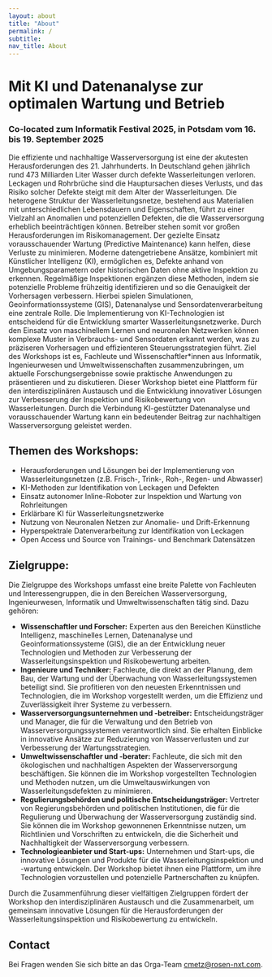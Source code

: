 ```yaml
---
layout: about
title: "About"
permalink: /
subtitle:
nav_title: About
---
```

# Mit KI und Datenanalyse zur optimalen Wartung und Betrieb

### Co-located zum Informatik Festival 2025, in Potsdam vom 16. bis 19. September 2025

Die effiziente und nachhaltige Wasserversorgung ist eine der akutesten Herausforderungen des 21. Jahrhunderts. In Deutschland gehen jährlich rund 473 Milliarden Liter Wasser durch defekte Wasserleitungen verloren. Leckagen und Rohrbrüche sind die Hauptursachen dieses Verlusts, und das Risiko solcher Defekte steigt mit dem Alter der Wasserleitungen. Die heterogene Struktur der Wasserleitungsnetze, bestehend aus Materialien mit unterschiedlichen Lebensdauern und Eigenschaften, führt zu einer Vielzahl an Anomalien und potenziellen Defekten, die die Wasserversorgung erheblich beeinträchtigen können. Betreiber stehen somit vor großen Herausforderungen im Risikomanagement.
Der gezielte Einsatz vorausschauender Wartung (Predictive Maintenance) kann helfen, diese Verluste zu minimieren. Moderne datengetriebene Ansätze, kombiniert mit Künstlicher Intelligenz (KI), ermöglichen es, Defekte anhand von Umgebungsparametern oder historischen Daten ohne aktive Inspektion zu erkennen. Regelmäßige Inspektionen ergänzen diese Methoden, indem sie potenzielle Probleme frühzeitig identifizieren und so die Genauigkeit der Vorhersagen verbessern. Hierbei spielen Simulationen, Geoinformationssysteme (GIS), Datenanalyse und Sensordatenverarbeitung eine zentrale Rolle.
Die Implementierung von KI-Technologien ist entscheidend für die Entwicklung smarter Wasserleitungsnetzwerke. Durch den Einsatz von maschinellem Lernen und neuronalen Netzwerken können komplexe Muster in Verbrauchs- und Sensordaten erkannt werden, was zu präziseren Vorhersagen und effizienteren Steuerungsstrategien führt. Ziel des Workshops ist es, Fachleute und Wissenschaftler*innen aus Informatik, Ingenieurwesen und Umweltwissenschaften zusammenzubringen, um aktuelle Forschungsergebnisse sowie praktische Anwendungen zu präsentieren und zu diskutieren.
Dieser Workshop bietet eine Plattform für den interdisziplinären Austausch und die Entwicklung innovativer Lösungen zur Verbesserung der Inspektion und Risikobewertung von Wasserleitungen. Durch die Verbindung KI-gestützter Datenanalyse und vorausschauender Wartung kann ein bedeutender Beitrag zur nachhaltigen Wasserversorgung geleistet werden.

## Themen des Workshops:
* Herausforderungen und Lösungen bei der Implementierung von Wasserleitungsnetzen (z.B. Frisch-, Trink-, Roh-, Regen- und Abwasser)
* KI-Methoden zur Identifikation von Leckagen und Defekten
* Einsatz autonomer Inline-Roboter zur Inspektion und Wartung von Rohrleitungen
* Erklärbare KI für Wasserleitungsnetzwerke
* Nutzung von Neuronalen Netzen zur Anomalie- und Drift-Erkennung
* Hyperspektrale Datenverarbeitung zur Identifikation von Leckagen
* Open Access und Source von Trainings- und Benchmark Datensätzen


## Zielgruppe:

Die Zielgruppe des Workshops umfasst eine breite Palette von Fachleuten und Interessengruppen, die in den Bereichen Wasserversorgung, Ingenieurwesen, Informatik und Umweltwissenschaften tätig sind. Dazu gehören:
* **Wissenschaftler und Forscher:** Experten aus den Bereichen Künstliche Intelligenz, maschinelles Lernen, Datenanalyse und Geoinformationssysteme (GIS), die an der Entwicklung neuer Technologien und Methoden zur Verbesserung der Wasserleitungsinspektion und Risikobewertung arbeiten.
* **Ingenieure und Techniker:** Fachleute, die direkt an der Planung, dem Bau, der Wartung und der Überwachung von Wasserleitungssystemen beteiligt sind. Sie profitieren von den neuesten Erkenntnissen und Technologien, die im Workshop vorgestellt werden, um die Effizienz und Zuverlässigkeit ihrer Systeme zu verbessern.
* **Wasserversorgungsunternehmen und -betreiber:** Entscheidungsträger und Manager, die für die Verwaltung und den Betrieb von Wasserversorgungssystemen verantwortlich sind. Sie erhalten Einblicke in innovative Ansätze zur Reduzierung von Wasserverlusten und zur Verbesserung der Wartungsstrategien.
* **Umweltwissenschaftler und -berater:** Fachleute, die sich mit den ökologischen und nachhaltigen Aspekten der Wasserversorgung beschäftigen. Sie können die im Workshop vorgestellten Technologien und Methoden nutzen, um die Umweltauswirkungen von Wasserleitungsdefekten zu minimieren.
* **Regulierungsbehörden und politische Entscheidungsträger:** Vertreter von Regierungsbehörden und politischen Institutionen, die für die Regulierung und Überwachung der Wasserversorgung zuständig sind. Sie können die im Workshop gewonnenen Erkenntnisse nutzen, um Richtlinien und Vorschriften zu entwickeln, die die Sicherheit und Nachhaltigkeit der Wasserversorgung verbessern.
* **Technologieanbieter und Start-ups:** Unternehmen und Start-ups, die innovative Lösungen und Produkte für die Wasserleitungsinspektion und -wartung entwickeln. Der Workshop bietet ihnen eine Plattform, um ihre Technologien vorzustellen und potenzielle Partnerschaften zu knüpfen.

Durch die Zusammenführung dieser vielfältigen Zielgruppen fördert der Workshop den interdisziplinären Austausch und die Zusammenarbeit, um gemeinsam innovative Lösungen für die Herausforderungen der Wasserleitungsinspektion und Risikobewertung zu entwickeln.


## Contact

Bei Fragen wenden Sie sich bitte an das Orga-Team [cmetz@rosen-nxt.com](mailto:cmetz@rosen-nxt.com).

